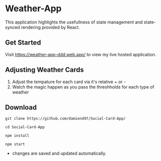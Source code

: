 # Weather-App
This application highlights the usefullness of state management and state-synced rendering provided by React.

## Get Started
Visit https://weather-app-ddd.web.app/ to view my live hosted application.

## Adjusting Weather Cards
1. Adjust the tempature for each card via it's relative + or -
2. Watch the magic happen as you pass the threshholds for each type of weather

## Download
```
git clone https://github.com/damiend97/Social-Card-App/
```
```
cd Social-Card-App
```
```
npm install
```
```
npm start
```

* changes are saved and updated automatically.
